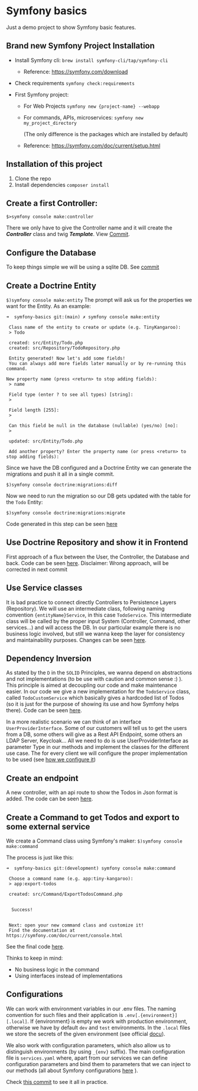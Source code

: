 # Symfony basics

Just a demo project to show Symfony basic features.

## Brand new Symfony Project Installation
* Install Symfony cli:
  `brew install symfony-cli/tap/symfony-cli`
    * Reference: 	https://symfony.com/download

* Check requirements
  `symfony check:requirements`

* First Symfony project:
    * For Web Projects
      `symfony new {project-name} --webapp`

    * For commands, APIs, microservices:
      `symfony new my_project_directory`

      (The only difference is the packages which are installed by default)

    * Reference: https://symfony.com/doc/current/setup.html

## Installation of this project
1. Clone the repo
2. Install dependencies
    `composer install`

## Create a first Controller:

`$>symfony console make:controller`

There we only have to give the Controller name and it will create the ***Controller*** class and twig ***Template***. View [Commit](https://github.com/ipallares/symfony-basics/commit/b584c0aad8ec026e1169440648bd974bb6bb6d57).

## Configure the Database
To keep things simple we will be using a sqlite DB. See [commit](https://github.com/ipallares/symfony-basics/commit/6d2058fe350257dc17ca48fe8f97873d50130d8e)

## Create a Doctrine Entity
`$)symfony console make:entity`
The prompt will ask us for the properties we want for the Entity. As an example:

````
➜  symfony-basics git:(main) ✗ symfony console make:entity

 Class name of the entity to create or update (e.g. TinyKangaroo):
 > Todo

 created: src/Entity/Todo.php
 created: src/Repository/TodoRepository.php

 Entity generated! Now let's add some fields!
 You can always add more fields later manually or by re-running this command.
 
New property name (press <return> to stop adding fields):
 > name

 Field type (enter ? to see all types) [string]:
 >

 Field length [255]:
 >

 Can this field be null in the database (nullable) (yes/no) [no]:
 >

 updated: src/Entity/Todo.php

 Add another property? Enter the property name (or press <return> to stop adding fields):

 ````

Since we have the DB configured and a Doctrine Entity we can generate the migrations and push it all in a single commit.

`$)symfony console doctrine:migrations:diff`

Now we need to run the migration so our DB gets updated with the table for the `Todo` Entity:

`$)symfony console doctrine:migrations:migrate`

Code generated in this step can be seen [here](https://github.com/ipallares/symfony-basics/commit/9d79d10ab02fb02b46de2b04b873876009564be0)

## Use Doctrine Repository and show it in Frontend

First approach of a flux between the User, the Controller, the Database and back. Code can be seen [here](https://github.com/ipallares/symfony-basics/commit/c3c30f4da78063044d9f23569c2072a7729de622).
Disclaimer: Wrong approach, will be corrected in next commit

## Use Service classes
It is bad practice to connect directly Controllers to Persistence Layers (Repository). We will use an intermediate class, following naming convention `{entityName}Service`, in this case `TodoService`.
This intermediate class will be called by the proper input System (Controller, Command, other services...) and will access the DB.
In our particular example there is no business logic involved, but still we wanna keep the layer for consistency and maintainability purposes.
Changes can be seen [here](https://github.com/ipallares/symfony-basics/commit/887de9efa5a167e80eae4e55dbbcf49cd0e7a2ce).

## Dependency Inversion
As stated by the `D` in the `SOLID` Principles, we wanna depend on abstractions and not implementations (to be use with caution and common sense :) ). This principle is aimed at decoupling our code and make maintenance easier.
In our code we give a new implementation for the `TodoService` class, called `TodoCustomService` which basically gives a hardcoded list of Todos (so it is just for the purpose of showing its use and how Symfony helps there). Code can be seen [here](https://github.com/ipallares/symfony-basics/commit/b7335d531a08fefc6146cefd043e98271e33f142).

In a more realistic scenario we can think of an interface `UserProviderInterface`. Some of our customers will tell us to get the users from a DB, some others will give as a Rest API Endpoint, some others an LDAP Server, Keycloak... All we need to do is use UserProviderInterface as parameter Type in our methods and implement the classes for the different use case. The for every client we will configure the proper implementation to be used (see [how we configure it](https://github.com/ipallares/symfony-basics/commit/b7335d531a08fefc6146cefd043e98271e33f142#diff-c47b03734cd2b4337b345eeba955637ba790d51fd98979f6d366d4acbdb104e0R15))

## Create an endpoint
A new controller, with an api route to show the Todos in Json format is added. The code can be seen [here](https://github.com/ipallares/symfony-basics/commit/071be72c0ff72787cf8f535f9845580d3f653754).


## Create a Command to get Todos and export to some external service
We create a Command class using Symfony's maker:
`$)symfony console make:command`

The process is just like this:

````
➜  symfony-basics git:(development) symfony console make:command

 Choose a command name (e.g. app:tiny-kangaroo):
 > app:export-todos

 created: src/Command/ExportTodosCommand.php


  Success!


 Next: open your new command class and customize it!
 Find the documentation at https://symfony.com/doc/current/console.html
 ````

See the final code [here](https://github.com/ipallares/symfony-basics/commit/e2b0812bebf5ac8d464c2cb268a1239f6529ea3e).

Thinks to keep in mind:
* No business logic in the command
* Using interfaces instead of implementations

## Configurations

We can work with environment variables in our .env files. The naming convention for such files and their application is `.env[.{environment}][.local]`. If {environment} is empty we work with production environment, otherwise we have by default `dev` and `test` environments. In the `.local` files we store the secrets of the given environment (see official [docu](https://symfony.com/doc/current/configuration.html#configuration-environments)).

We also work with configuration parameters, which also allow us to distinguish environments (by using `_{env}` suffix). The main configuration file is `services.yaml` where, apart from our services we can define configuration parameters and bind them to parameters that we can inject to our methods (all about Symfony configurations [here](https://symfony.com/doc/current/configuration.html) ).

Check  [this commit](https://github.com/ipallares/symfony-basics/commit/eaf52be884d2d9969246f080fc5bac08fce0f285) to see it all in practice. 
